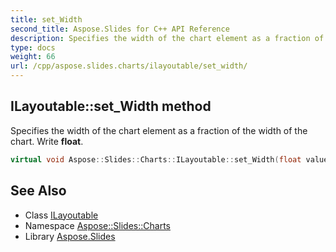 ```yaml
---
title: set_Width
second_title: Aspose.Slides for C++ API Reference
description: Specifies the width of the chart element as a fraction of the width of the chart. Write float.
type: docs
weight: 66
url: /cpp/aspose.slides.charts/ilayoutable/set_width/
---
```

## ILayoutable::set_Width method


Specifies the width of the chart element as a fraction of the width of the chart. Write **float**.

```cpp
virtual void Aspose::Slides::Charts::ILayoutable::set_Width(float value)=0
```

## See Also

* Class [ILayoutable](../)
* Namespace [Aspose::Slides::Charts](../../)
* Library [Aspose.Slides](../../../)
